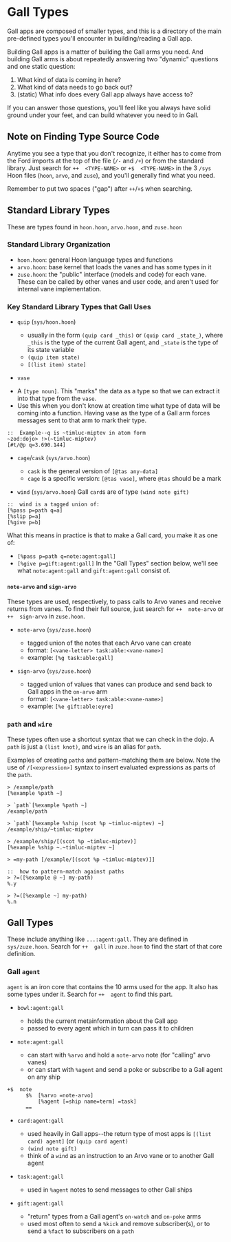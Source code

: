 # Gall Types
Gall apps are composed of smaller types, and this is a directory of the main pre-defined types you'll encounter in building/reading a Gall app.

Building Gall apps is a matter of building the Gall arms you need. And building Gall arms is about repeatedly answering two "dynamic" questions and one static question:
1. What kind of data is coming in here?
2. What kind of data needs to go back out?
3. (static) What info does every Gall app always have access to?

If you can answer those questions, you'll feel like you always have solid ground under your feet, and can build whatever you need to in Gall.

## Note on Finding Type Source Code
Anytime you see a type that you don't recognize, it either has to come from the Ford imports at the top of the file (`/-` and `/+`) or from the standard library. Just search for `++  <TYPE-NAME>`  or `+$  <TYPE-NAME>` in the 3 `/sys` Hoon files (`hoon`, `arvo`, and `zuse`), and you'll generally find what you need.

Remember to put two spaces ("gap") after `++`/`+$` when searching.

## Standard Library Types
These are types found in `hoon.hoon`, `arvo.hoon`, and `zuse.hoon`

### Standard Library Organization
* `hoon.hoon`: general Hoon language types and functions
* `arvo.hoon`: base kernel that loads the vanes and has some types in it
* `zuse.hoon`: the "public" interface (models and code) for each vane. These can be called by other vanes and user code, and aren't used for internal vane implementation.

### Key Standard Library Types that Gall Uses
* `quip` (`sys/hoon.hoon`)
  - usually in the form `(quip card _this)` or `(quip card _state_)`, where `_this` is the type of the current Gall agent, and `_state` is the type of its state variable
  - `(quip item state)`
  - `[(list item) state]`

* `vase`
- A `[type noun]`. This "marks" the data as a type so that we can extract it into that type from the `vase`.
- Use this when you don't know at creation time what type of data will be coming into a function. Having vase as the type of a Gall arm forces messages sent to that arm to mark their type.
```
::  Example--q is ~timluc-miptev in atom form
~zod:dojo> !>(~timluc-miptev)
[#t/@p q=3.690.144]
```

* `cage`/`cask` (`sys/arvo.hoon`)
  - `cask` is the general version of `[@tas any-data]`
  - `cage` is a specific version: `[@tas vase]`, where `@tas` should be a mark

* `wind` (`sys/arvo.hoon`)
Gall `card`s are of type `(wind note gift)`
```
::  wind is a tagged union of:
[%pass p=path q=a]
[%slip p=a]
[%give p=b]
```
What this means in practice is that to make a Gall card, you make it as one of:
* `[%pass p=path q=note:agent:gall]`
* `[%give p=gift:agent:gall]`
In the "Gall Types" section below, we'll see what `note:agent:gall` and `gift:agent:gall` consist of.

#### `note-arvo` and `sign-arvo`
These types are used, respectively, to pass calls to Arvo vanes and receive returns from vanes. To find their full source, just search for `++  note-arvo` or `++  sign-arvo` in `zuse.hoon`.
* `note-arvo` (`sys/zuse.hoon`)
  - tagged union of the notes that each Arvo vane can create
  - format: `[<vane-letter> task:able:<vane-name>]`
  - example: `[%g task:able:gall]`

* `sign-arvo` (`sys/zuse.hoon`)
  - tagged union of values that vanes can produce and send back to Gall apps in the `on-arvo` arm
  - format: `[<vane-letter> task:able:<vane-name>]`
  - example: `[%e gift:able:eyre]`
  
### `path` and `wire`
These types often use a shortcut syntax that we can check in the dojo. A `path` is just a `(list knot)`, and `wire` is an alias for `path`.

Examples of creating `path`s and pattern-matching them are below. Note the use of `/[<expression>]` syntax to insert evaluated expressions as parts of the `path`.
```
> /example/path
[%example %path ~]

> `path`[%example %path ~]
/example/path

> `path`[%example %ship (scot %p ~timluc-miptev) ~]
/example/ship/~timluc-miptev

> /example/ship/[(scot %p ~timluc-miptev)]
[%example %ship ~.~timluc-miptev ~]

> =my-path [/example/[(scot %p ~timluc-miptev)]]

::  how to pattern-match against paths
> ?=([%example @ ~] my-path)
%.y

> ?=([%example ~] my-path)
%.n
```

## Gall Types
These include anything like `...:agent:gall`. They are defined in `sys/zuze.hoon`.
Search for `++  gall` in `zuze.hoon` to find the start of that core definition.

### Gall `agent`
`agent` is an iron core that contains the 10 arms used for the app. It also has some types under it.  Search for `++  agent` to find this part.

* `bowl:agent:gall`
  - holds the current metainformation about the Gall app
  - passed to every agent which in turn can pass it to children

* `note:agent:gall`
  - can start with `%arvo` and hold a `note-arvo` note (for "calling" arvo vanes) 
  - or can start with `%agent` and send a poke or subscribe to a Gall agent on any ship
```
+$  note
      $%  [%arvo =note-arvo]
          [%agent [=ship name=term] =task]
      ==
```
 * `card:agent:gall`
   - used heavily in Gall apps--the return type of most apps is `[(list card) agent]` (or `(quip card agent)`
   - `(wind note gift)`
   - think of a `wind` as an instruction to an Arvo vane or to another Gall agent

* `task:agent:gall`
  - used in `%agent` notes to send messages to other Gall ships  

* `gift:agent:gall`
  - "return" types from a Gall agent's `on-watch` and `on-poke` arms
  - used most often to send a `%kick` and remove subscriber(s), or to send a `%fact` to subscribers on a `path`
